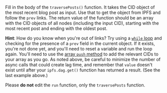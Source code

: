Fill in the body of the `traversePosts()` function. It takes the CID object of the most recent blog post as input. Use that to get the object from IPFS and follow the `prev` links. The return value of the function should be an array with the CID objects of all nodes (including the input CID), starting with the most recent post and ending with the oldest post.

**Hint**: How do you know when you're out of links? Try using a [`while` loop](https://www.digitalocean.com/community/tutorials/using-while-and-do-while-loops-in-javascript) and checking for the presence of a `prev` field in the current object. If it exists, you're not done yet, and you'll need to reset a variable and run the loop again. You'll need to use the [array `push` method](https://developer.mozilla.org/en-US/docs/Web/JavaScript/Reference/Global_Objects/Array/push) to add the relevant CIDs to your array as you go. As noted above, be careful to minimize the number of async calls that could create lag time, and remember that `value` doesn't exist until after your `ipfs.dag.get()` function has returned a result. (See the last example above.)

Please __do not__ edit the `run` function, only the `traversePosts` function.
